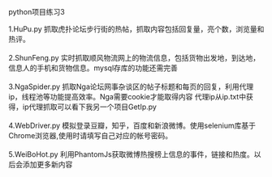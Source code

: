 python项目练习3

1.HuPu.py 抓取虎扑论坛步行街的热帖，抓取内容包括回复量，亮个数，浏览量和热评。<br/><br/>
2.ShunFeng.py 实时抓取顺风物流网上的物流信息，包括货物出发地，到达地，信息人的手机和货物信息。mysql存库的功能还需完善<br/><br/>
3.NgaSpider.py 抓取Nga论坛网事杂谈区的帖子标题和每页的回复，利用代理ip，线程池等功能提高效率。Nga需要cookie才能取得内容
代理ip从ip.txt中获得，ip代理抓取可以看下我另一个项目GetIp.py<br/><br/>
4.WebDriver.py 模拟登录豆瓣，知乎，百度和新浪微博。使用selenium库基于Chrome浏览器,使用时请填写自己对应的帐号密码。<br/><br/>
5.WeiBoHot.py 利用PhantomJs获取微博热搜榜上信息的事件，链接和热度。以后会添加更多新内容

